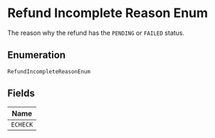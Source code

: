 
# Refund Incomplete Reason Enum

The reason why the refund has the `PENDING` or `FAILED` status.

## Enumeration

`RefundIncompleteReasonEnum`

## Fields

| Name |
|  --- |
| `ECHECK` |

